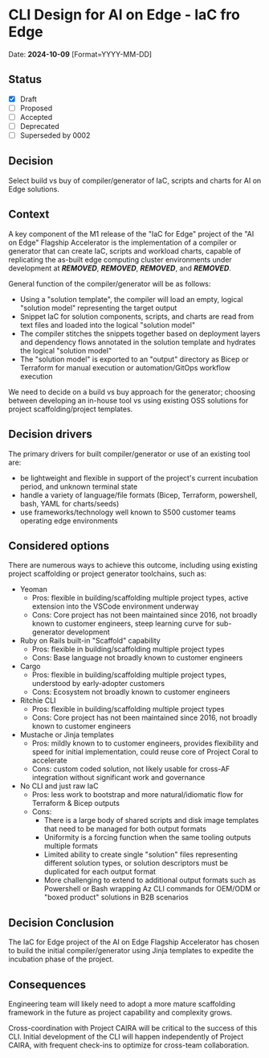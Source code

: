 # CLI Design for AI on Edge - IaC fro Edge

Date: **2024-10-09** [Format=YYYY-MM-DD]

## Status

- [x] Draft
- [ ] Proposed
- [ ] Accepted
- [ ] Deprecated
- [ ] Superseded by 0002

## Decision

Select build vs buy of compiler/generator of IaC, scripts and charts for AI on Edge solutions.

## Context

A key component of the M1 release of the "IaC for Edge" project of the "AI on Edge" Flagship Accelerator is the implementation of a compiler or generator that can create IaC, scripts and workload charts, capable of replicating the as-built edge computing cluster environments under development at ***REMOVED***, ***REMOVED***, ***REMOVED***, and ***REMOVED***.

General function of the compiler/generator will be as follows:

- Using a "solution template", the compiler will load an empty, logical "solution model" representing the target output
- Snippet IaC for solution components, scripts, and charts are read from text files and loaded into the logical "solution model"
- The compiler stitches the snippets together based on deployment layers and dependency flows annotated in the solution template and hydrates the logical "solution model"
- The "solution model" is exported to an "output" directory as Bicep or Terraform for manual execution or automation/GitOps workflow execution

We need to decide on a build vs buy approach for the generator; choosing between developing an in-house tool vs using existing OSS solutions for project scaffolding/project templates.  

## Decision drivers

The primary drivers for built compiler/generator or use of an existing tool are:

- be lightweight and flexible in support of the project's current incubation period, and unknown terminal state
- handle a variety of language/file formats (Bicep, Terraform, powershell, bash, YAML for charts/seeds)
- use frameworks/technology well known to S500 customer teams operating edge environments

## Considered options

There are numerous ways to achieve this outcome, including using existing project scaffolding or project generator toolchains, such as:

- Yeoman
  - Pros: flexible in building/scaffolding multiple project types, active extension into the VSCode environment underway
  - Cons: Core project has not been maintained since 2016, not broadly known to customer engineers, steep learning curve for sub-generator development
- Ruby on Rails built-in "Scaffold" capability
  - Pros: flexible in building/scaffolding multiple project types
  - Cons: Base language not broadly known to customer engineers
- Cargo
  - Pros: flexible in building/scaffolding multiple project types, understood by early-adopter customers
  - Cons: Ecosystem not broadly known to customer engineers  
- Ritchie CLI
  - Pros: flexible in building/scaffolding multiple project types
  - Cons: Core project has not been maintained since 2016, not broadly known to customer engineers  
- Mustache or Jinja templates
  - Pros: mildly known to to customer engineers, provides flexibility and speed for initial implementation, could reuse core of Project Coral to accelerate
  - Cons: custom coded solution, not likely usable for cross-AF integration without significant work and governance
- No CLI and just raw IaC
  - Pros: less work to bootstrap and more natural/idiomatic flow for Terraform & Bicep outputs
  - Cons:
    - There is a large body of shared scripts and disk image templates that need to be managed for both output formats
    - Uniformity is a forcing function when the same tooling outputs multiple formats
    - Limited ability to create single "solution" files representing different solution types, or solution descriptors must be duplicated for each output format
    - More challenging to extend to additional output formats such as Powershell or Bash wrapping Az CLI commands for OEM/ODM or "boxed product" solutions in B2B scenarios 

## Decision Conclusion

The IaC for Edge project of the AI on Edge Flagship Accelerator has chosen to build the initial compiler/generator using Jinja templates to expedite the incubation phase of the project.

## Consequences

Engineering team will likely need to adopt a more mature scaffolding framework in the future as project capability and complexity grows.

Cross-coordination with Project CAIRA will be critical to the success of this CLI. Initial development of the CLI will happen independently of Project CAIRA, with frequent check-ins to optimize for cross-team collaboration.
